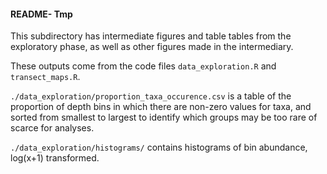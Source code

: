 #### README- Tmp 

This subdirectory has intermediate figures and table tables from the exploratory phase, as well as other figures made in the intermediary. 

These outputs come from the code files `data_exploration.R` and `transect_maps.R`. 

`./data_exploration/proportion_taxa_occurence.csv` is a table of the proportion of depth bins in which there are non-zero values for taxa, and sorted from smallest to largest to identify which groups may be too rare of scarce for analyses. 

`./data_exploration/histograms/` contains histograms of bin abundance, log(x+1) transformed. 
